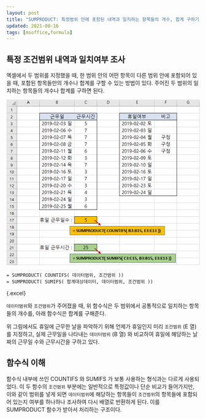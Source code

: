 ```yaml
---
layout: post
title: "SUMPRODUCT: 특정범위 안에 포함된 내역과 일치하는 항목들의 개수, 합계 구하기"
updated: 2021-08-16
tags: [msoffice,formula]
---
```


## 특정 조건범위 내역과 일치여부 조사

엑셀에서 두 범위를 지정했을 때, 한 범위 안의 어떤 항목이 다른 범위 안에 포함되어 있을 때, 포함된 항목들만의 개수나 합계를 구할 수 있는 방법이 있다. 주어진 두 범위의 일치하는 항목들의 개수나 합계를 구하면 된다.

![그림00](/img/msoffice/formula/formula-0018.png)

```excel
= SUMPRODUCT( COUNTIFS( 데이터범위, 조건범위 ))
= SUMPRODUCT( SUMIFS( 합계대상데이터, 데이터범위, 조건범위 ))
```
{.excel}

`데이터범위`와 `조건범위`가 주어졌을 때, 위 함수식은 두 범위에서 공통적으로 일치하는 항목들의 개수를, 아래 함수식은 합계를 구해준다.

위 그림에서도 휴일에 근무한 날을 파악하기 위해 언제가 휴일인지 미리 `조건범위` (E 열) 를 지정하고, 실제 근무일을 나타내는 `데이터범위` (B 열) 와 비교하여 휴일에 해당하는 날짜의 근무일 수와 근무시간을 구하고 있다.

## 함수식 이해

함수식 내부에 쓰인 COUNTIFS 와 SUMIFS 가 보통 사용하는 형식과는 다르게 사용되었다. 이 두 함수의 `조건범위` 부분에는 일반적으로 특정값이나 단순 비교가 들어가지만, 이와 같이 범위를 넣게 되면 `데이터범위`에 해당하는 항목들이 `조건범위`의 항목들에 포함되어 있는지 여부를 하나하나 조사하여 다시 배열로 반환하게 된다. 이를 SUMPRODUCT 함수가 받아서 처리하는 구조이다.